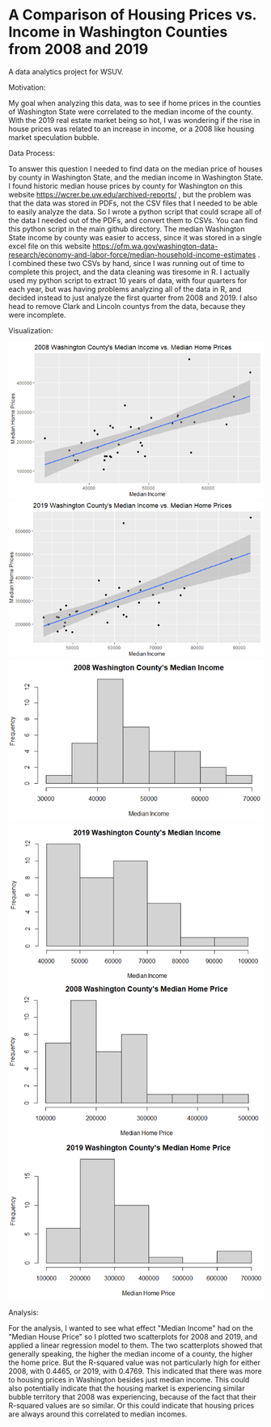 # A Comparison of Housing Prices vs. Income in Washington Counties from 2008 and 2019
A data analytics project for WSUV.

Motivation:

My goal when analyzing this data, was to see if home prices in the counties of Washington State were correlated to the
median income of the county. With the 2019 real estate market being so hot, I was wondering if the rise in house prices was related to an increase in income, or a 2008 like housing market speculation bubble.

Data Process:

To answer this question I needed to find data on the median price of houses by county in Washington State, and the median income in Washington State. I found historic median house prices by county for Washington on this website https://wcrer.be.uw.edu/archived-reports/ , but the problem was that the data was stored in PDFs, not the CSV files that I needed to be able to easily analyze the data. So I wrote a python script that could scrape all of the data I needed out of the PDFs, and convert them to CSVs. You can find this python script in the main github directory. The median Washington State income by county was easier to access, since it was stored in a single excel file on this website 
https://ofm.wa.gov/washington-data-research/economy-and-labor-force/median-household-income-estimates . I combined these two CSVs by hand, since I was running out of time to complete this project, and the data cleaning was tiresome in R. I actually used my python script to extract 10 years of data, with four quarters for each year, but was having problems analyzing all of the data in R, and decided instead to just analyze the first quarter from 2008 and 2019. I also head to remove Clark and Lincoln countys from the data, because they were incomplete.

Visualization:

<img src="https://github.com/joejeflef/DataAnalyticsProject/blob/main/2008MedianHousePricevsMedianIncome.PNG">

<img src="https://github.com/joejeflef/DataAnalyticsProject/blob/main/2019MedianHousePricevsMedianIncome.PNG">

<img src="https://github.com/joejeflef/DataAnalyticsProject/blob/main/2008MedianIncomeHistogram.PNG">

<img src="https://github.com/joejeflef/DataAnalyticsProject/blob/main/2019MedianIncomeHistogram.PNG">

<img src="https://github.com/joejeflef/DataAnalyticsProject/blob/main/2008MedianHomePrice.PNG">

<img src="https://github.com/joejeflef/DataAnalyticsProject/blob/main/2019MedianHomePrice.PNG">

Analysis:

For the analysis, I wanted to see what effect "Median Income" had on the "Median House Price" so I plotted two scatterplots for 2008 and 2019, and applied a linear regression model to them. The two scatterplots showed that generally speaking, the higher the median income of a county, the higher the home price. But the R-squared value was not particularly high for either 2008, with 0.4465, or 2019, with 0.4769. This indicated that there was more to housing prices in Washington besides just median income. This could also potentially indicate that the housing market is experiencing similar bubble territory that 2008 was experiencing, because of the fact that their R-squared values are so similar. Or this could indicate that housing prices are always around this correlated to median incomes.


